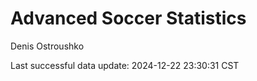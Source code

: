 # Advanced Soccer Statistics
Denis Ostroushko

<!-- gfm -->

Last successful data update: 2024-12-22 23:30:31 CST

